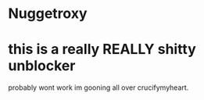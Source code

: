 # Nuggetroxy

# this is a really REALLY shitty unblocker 
probably wont work
im gooning all over crucifymyheart.
